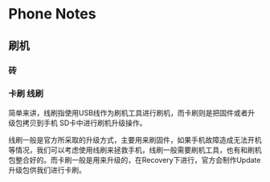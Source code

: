 # Phone Notes

## 刷机

### 砖





### 卡刷 线刷

简单来讲，线刷指使用USB线作为刷机工具进行刷机，而卡刷则是把固件或者升级包拷贝到手机 SD卡中进行刷机升级操作。

线刷一般是官方所采取的升级方式，主要用来刷固件，如果手机故障造成无法开机等情况，我们可以考虑使用线刷来拯救手机，线刷一般需要刷机工具，也有和刷机包整合好的。而卡刷一般是用来升级的，在Recovery下进行，官方会制作Update升级包供我们进行卡刷。

























